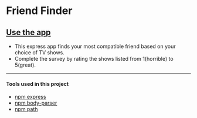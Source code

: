 # Friend Finder
[Use the app](https://shrouded-atoll-60290.herokuapp.com/)
---
* This express app finds your most compatible friend based on your choice of TV shows.
* Complete the survey by rating the shows listed from 1(horrible) to 5(great).
---
#### Tools used in this project
* [npm express](https://www.npmjs.com/package/express)
* [npm body-parser](https://www.npmjs.com/package/body-parser)
* [npm path](https://www.npmjs.com/package/path)
